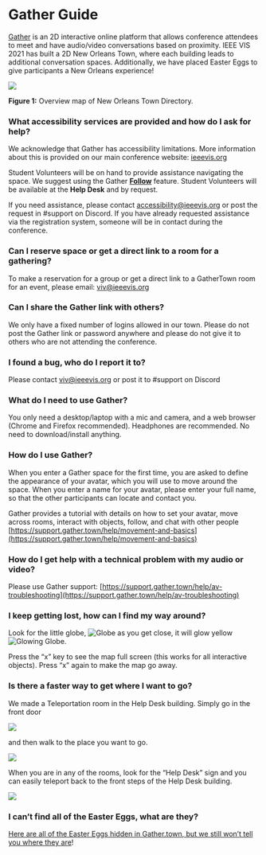 # Gather Guide

[Gather](https://gather.town/) is an 2D interactive online platform that allows conference attendees to meet and have audio/video conversations based on proximity. IEEE VIS 2021 has built a 2D New Orleans Town, where each building leads to additional conversation spaces. Additionally, we have placed Easter Eggs to give participants a New Orleans experience!

<img src="https://ieeevis.b-cdn.net/vis_2021/help/gather/image1.png" class="img-fluid">

**Figure 1:** Overview map of New Orleans Town Directory.


### What accessibility services are provided and how do I ask for help?

We acknowledge that Gather has accessibility limitations.  More information about this is provided on our main conference website: [ieeevis.org](http://ieeevis.org)

Student Volunteers will be on hand to provide assistance navigating the space. We suggest using the Gather **[Follow](https://support.gather.town/help/following#:~:text=To%20activate%20follow%20mode%2C%20click,to%20open%20the%20same%20module.)** feature. Student Volunteers will be available at the **Help Desk** and by request.

If you need assistance, please contact [accessibility@ieeevis.org](mailto:accessibility@ieeevis.org) or post the request in #support on Discord.  If you have already requested assistance via the registration system, someone will be in contact during the conference.


### Can I reserve space or get a direct link to a room for a gathering?

To make a reservation for a group or get a direct link to a GatherTown room for an event, please email: [viv@ieeevis.org](mailto:viv@ieeevis.org)


### Can I share the Gather link with others?

We only have a fixed number of logins allowed in our town. Please do not post the Gather link or password anywhere and please do not give it to others who are not attending the conference.


### I found a bug, who do I report it to?

Please contact [viv@ieeevis.org](mailto:viv@ieeevis.org) or post it to #support on Discord


### What do I need to use Gather?

You only need a desktop/laptop with a mic and camera, and a web browser (Chrome and Firefox recommended). Headphones are recommended. No need to download/install anything.


### How do I use Gather?

When you enter a Gather space for the first time, you are asked to define the appearance of your avatar, which you will use to move around the space. When you enter a name for your avatar, please enter your full name, so that the other participants can locate and contact you.

Gather provides a tutorial with details on how to set your avatar, move across rooms, interact with objects, follow, and chat with other people  [https://support.gather.town/help/movement-and-basics](https://support.gather.town/help/movement-and-basics)


### How do I get help with a technical problem with my audio or video?

Please use Gather support: [https://support.gather.town/help/av-troubleshooting](https://support.gather.town/help/av-troubleshooting)


### I keep getting lost, how can I find my way around?

Look for the little globe, ![Globe](https://ieeevis.b-cdn.net/vis_2021/help/gather/image5.png) as you get close, it will glow yellow ![Glowing Globe](https://ieeevis.b-cdn.net/vis_2021/help/gather/image2.png).

Press the “x” key to see the map full screen (this works for all interactive objects).  Press “x” again to make the map go away.


### Is there a faster way to get where I want to go?

We made a Teleportation room in the Help Desk building.  Simply go in the front door

<img src="https://ieeevis.b-cdn.net/vis_2021/help/gather/image6.png" class="img-fluid">


and then walk to the place you want to go.

<img src="https://ieeevis.b-cdn.net/vis_2021/help/gather/image3.png" class="img-fluid">


When you are in any of the rooms, look for the “Help Desk” sign and you can easily teleport back to the front steps of the Help Desk building.

<img src="https://ieeevis.b-cdn.net/vis_2021/help/gather/image4.png" class="img-fluid">


### I can’t find all of the Easter Eggs, what are they?

[Here are all of the Easter Eggs hidden in Gather.town, but we still won’t tell you where they are](https://docs.google.com/spreadsheets/d/e/2PACX-1vTr5hqjLwTsN8o4VMm2i00DCB3QOUSGscpb1CJbShqrSu2zvbeskr6yglDw1TrIQ9lBqD-zyUtvw0Fm/pubhtml?gid=0&single=true)!
